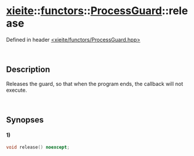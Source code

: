 # [xieite](../../xieite.md)\:\:[functors](../../functors.md)\:\:[ProcessGuard](../ProcessGuard.md)\:\:release
Defined in header [<xieite/functors/ProcessGuard.hpp>](../../../include/xieite/functors/ProcessGuard.hpp)

&nbsp;

## Description
Releases the guard, so that when the program ends, the callback will not execute.

&nbsp;

## Synopses
#### 1)
```cpp
void release() noexcept;
```
